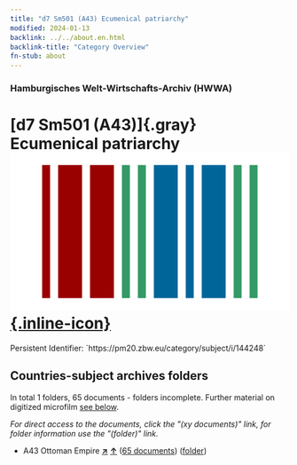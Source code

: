 ```yaml
---
title: "d7 Sm501 (A43) Ecumenical patriarchy"
modified: 2024-01-13
backlink: ../../about.en.html
backlink-title: "Category Overview"
fn-stub: about
---
```


### Hamburgisches Welt-Wirtschafts-Archiv (HWWA)

# [d7 Sm501 (A43)]{.gray}&#8201; Ecumenical patriarchy &#160; [![Wikidata](/images/Wikidata-logo.svg "Wikidata"){.inline-icon}](http://www.wikidata.org/entity/Q104699275)

<div class="hint">Persistent Identifier: `https://pm20.zbw.eu/category/subject/i/144248`</div>







## Countries-subject archives folders







In total 1 folders, 65 documents - folders incomplete. Further material on digitized microfilm [see below](#filmsections).

_For direct access to the documents, click the "(xy documents)" link, for folder information use the "(folder)" link._


- A43 Ottoman Empire [**&nearr;**](../../../geo/i/141034/about.en.html "Ottoman Empire (all folders)") [**&uarr;**](../../../geo/about.en.html#A43 "Country category system") (<a href="https://pm20.zbw.eu/iiifview/folder/sh/141034,144248" title="about: Ottoman Empire : Ecumenical patriarchy" target="_blank">65 documents</a>) ([folder](../../../../folder/sh/1410xx/141034/1442xx/144248/about.en.html))



<a id="filmsections" />













